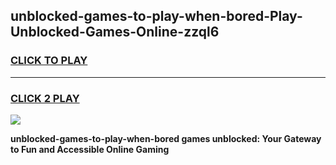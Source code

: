 
## unblocked-games-to-play-when-bored-Play-Unblocked-Games-Online-zzql6
<h3>
<a href="https://premium76.site?title=unblocked-games-to-play-when-bored&ref=24A">CLICK TO PLAY</a></h3>
<hr>

<h3>
<a href="https://premium76.site?title=unblocked-games-to-play-when-bored&ref=24A">CLICK 2 PLAY</a>
  
</h3>

<a href="https://premium76.site?title=unblocked-games-to-play-when-bored&ref=24A"><img src="https://clearcache.store/games.png"></a>


**unblocked-games-to-play-when-bored games unblocked: Your Gateway to Fun and Accessible Online Gaming**
